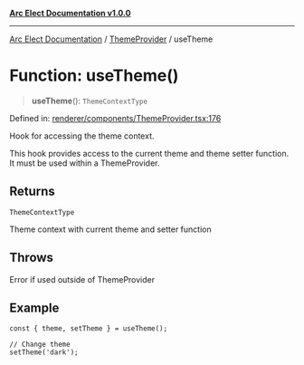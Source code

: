 [**Arc Elect Documentation v1.0.0**](../../README.md)

---

[Arc Elect Documentation](../../modules.md) / [ThemeProvider](../README.md) / useTheme

# Function: useTheme()

> **useTheme**(): `ThemeContextType`

Defined in: [renderer/components/ThemeProvider.tsx:176](https://github.com/wijnand-gritter/arc-elect/blob/c2867786d8264971474ef9a0d9cc5a8943053f07/src/renderer/components/ThemeProvider.tsx#L176)

Hook for accessing the theme context.

This hook provides access to the current theme and theme setter
function. It must be used within a ThemeProvider.

## Returns

`ThemeContextType`

Theme context with current theme and setter function

## Throws

Error if used outside of ThemeProvider

## Example

```tsx
const { theme, setTheme } = useTheme();

// Change theme
setTheme('dark');
```
